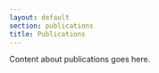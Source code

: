 ```yaml
---
layout: default
section: publications
title: Publications
---
```

Content about publications goes here.